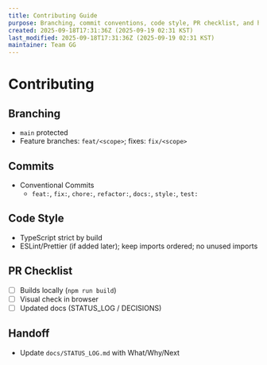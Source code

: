 ```yaml
---
title: Contributing Guide
purpose: Branching, commit conventions, code style, PR checklist, and handoff rituals.
created: 2025-09-18T17:31:36Z (2025-09-19 02:31 KST)
last_modified: 2025-09-18T17:31:36Z (2025-09-19 02:31 KST)
maintainer: Team GG
---
```


# Contributing

## Branching
- `main` protected
- Feature branches: `feat/<scope>`; fixes: `fix/<scope>`

## Commits
- Conventional Commits
  - `feat:`, `fix:`, `chore:`, `refactor:`, `docs:`, `style:`, `test:`

## Code Style
- TypeScript strict by build
- ESLint/Prettier (if added later); keep imports ordered; no unused imports

## PR Checklist
- [ ] Builds locally (`npm run build`)
- [ ] Visual check in browser
- [ ] Updated docs (STATUS_LOG / DECISIONS)

## Handoff
- Update `docs/STATUS_LOG.md` with What/Why/Next
